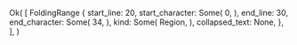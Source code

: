 Ok(
    [
        FoldingRange {
            start_line: 20,
            start_character: Some(
                0,
            ),
            end_line: 30,
            end_character: Some(
                34,
            ),
            kind: Some(
                Region,
            ),
            collapsed_text: None,
        },
    ],
)